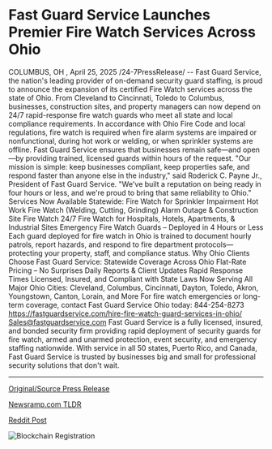 # Fast Guard Service Launches Premier Fire Watch Services Across Ohio

COLUMBUS, OH , April 25, 2025 /24-7PressRelease/ -- Fast Guard Service, the nation's leading provider of on-demand security guard staffing, is proud to announce the expansion of its certified Fire Watch services across the state of Ohio. From Cleveland to Cincinnati, Toledo to Columbus, businesses, construction sites, and property managers can now depend on 24/7 rapid-response fire watch guards who meet all state and local compliance requirements.  In accordance with Ohio Fire Code and local regulations, fire watch is required when fire alarm systems are impaired or nonfunctional, during hot work or welding, or when sprinkler systems are offline. Fast Guard Service ensures that businesses remain safe—and open—by providing trained, licensed guards within hours of the request.  "Our mission is simple: keep businesses compliant, keep properties safe, and respond faster than anyone else in the industry," said Roderick C. Payne Jr., President of Fast Guard Service. "We've built a reputation on being ready in four hours or less, and we're proud to bring that same reliability to Ohio."  Services Now Available Statewide:  Fire Watch for Sprinkler Impairment  Hot Work Fire Watch (Welding, Cutting, Grinding)  Alarm Outage & Construction Site Fire Watch  24/7 Fire Watch for Hospitals, Hotels, Apartments, & Industrial Sites  Emergency Fire Watch Guards – Deployed in 4 Hours or Less  Each guard deployed for fire watch in Ohio is trained to document hourly patrols, report hazards, and respond to fire department protocols—protecting your property, staff, and compliance status.  Why Ohio Clients Choose Fast Guard Service: Statewide Coverage Across Ohio  Flat-Rate Pricing – No Surprises  Daily Reports & Client Updates  Rapid Response Times  Licensed, Insured, and Compliant with State Laws  Now Serving All Major Ohio Cities: Cleveland, Columbus, Cincinnati, Dayton, Toledo, Akron, Youngstown, Canton, Lorain, and More  For fire watch emergencies or long-term coverage, contact Fast Guard Service Ohio today:  844-254-8273 https://fastguardservice.com/hire-fire-watch-guard-services-in-ohio/ Sales@fastguardservice.com  Fast Guard Service is a fully licensed, insured, and bonded security firm providing rapid deployment of security guards for fire watch, armed and unarmed protection, event security, and emergency staffing nationwide. With service in all 50 states, Puerto Rico, and Canada, Fast Guard Service is trusted by businesses big and small for professional security solutions that don't wait. 

---

[Original/Source Press Release](https://www.24-7pressrelease.com/press-release/522218/fast-guard-service-launches-premier-fire-watch-services-across-ohio)
                    

[Newsramp.com TLDR](https://newsramp.com/curated-news/fast-guard-service-expands-certified-fire-watch-services-in-ohio/9c31bd73cdcfad9967eacf2b34528f55) 

 



[Reddit Post](https://www.reddit.com/r/Business_NewsRamp/comments/1k7s2b5/fast_guard_service_expands_certified_fire_watch/) 



![Blockchain Registration](https://cdn.newsramp.app/24-7PressRelease/qrcode/254/25/fastx3_n.webp)